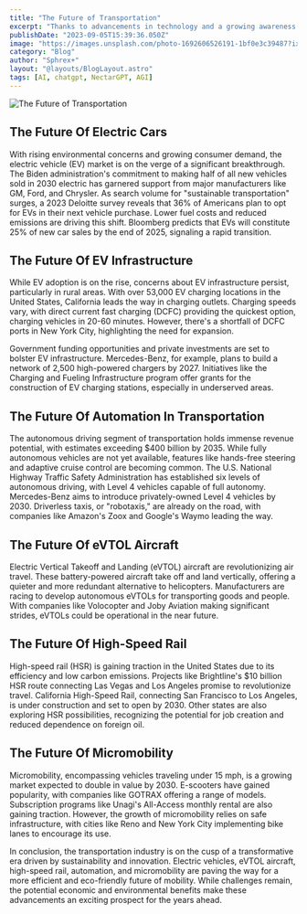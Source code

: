 ```yaml
---
title: "The Future of Transportation"
excerpt: "Thanks to advancements in technology and a growing awareness of the need for sustainable mobility, a transportation revolution is already underway"
publishDate: "2023-09-05T15:39:36.050Z"
image: "https://images.unsplash.com/photo-1692606526191-1bf0e3c39487?ixlib=rb-4.0.3&ixid=M3wxMjA3fDB8MHxwaG90by1wYWdlfHx8fGVufDB8fHx8fA%3D%3D&auto=format&fit=crop&w=1331&q=80"
category: "Blog"
author: "Sphrex+"
layout: "@layouts/BlogLayout.astro"
tags: [AI, chatgpt, NectarGPT, AGI]
---
```


<p><img src="https://images.unsplash.com/photo-1496065187959-7f07b8353c55?ixlib=rb-4.0.3&ixid=M3wxMjA3fDB8MHxwaG90by1wYWdlfHx8fGVufDB8fHx8fA%3D%3D&auto=format&fit=crop&w=1470&q=80" alt="The Future of Transportation" /></p>

<h2 id="the-future-of-electric-cars">The Future Of Electric Cars</h2>
<p>With rising environmental concerns and growing consumer demand, the electric vehicle (EV) market is on the verge of a significant breakthrough. The Biden administration&#39;s commitment to making half of all new vehicles sold in 2030 electric has garnered support from major manufacturers like GM, Ford, and Chrysler. As search volume for &quot;sustainable transportation&quot; surges, a 2023 Deloitte survey reveals that 36% of Americans plan to opt for EVs in their next vehicle purchase. Lower fuel costs and reduced emissions are driving this shift. Bloomberg predicts that EVs will constitute 25% of new car sales by the end of 2025, signaling a rapid transition.</p>
<h2 id="the-future-of-ev-infrastructure">The Future Of EV Infrastructure</h2>
<p>While EV adoption is on the rise, concerns about EV infrastructure persist, particularly in rural areas. With over 53,000 EV charging locations in the United States, California leads the way in charging outlets. Charging speeds vary, with direct current fast charging (DCFC) providing the quickest option, charging vehicles in 20-60 minutes. However, there&#39;s a shortfall of DCFC ports in New York City, highlighting the need for expansion.</p>
<p>Government funding opportunities and private investments are set to bolster EV infrastructure. Mercedes-Benz, for example, plans to build a network of 2,500 high-powered chargers by 2027. Initiatives like the Charging and Fueling Infrastructure program offer grants for the construction of EV charging stations, especially in underserved areas.</p>
<h2 id="the-future-of-automation-in-transportation">The Future Of Automation In Transportation</h2>
<p>The autonomous driving segment of transportation holds immense revenue potential, with estimates exceeding $400 billion by 2035. While fully autonomous vehicles are not yet available, features like hands-free steering and adaptive cruise control are becoming common. The U.S. National Highway Traffic Safety Administration has established six levels of autonomous driving, with Level 4 vehicles capable of full autonomy. Mercedes-Benz aims to introduce privately-owned Level 4 vehicles by 2030. Driverless taxis, or &quot;robotaxis,&quot; are already on the road, with companies like Amazon&#39;s Zoox and Google&#39;s Waymo leading the way.</p>
<h2 id="the-future-of-evtol-aircraft">The Future Of eVTOL Aircraft</h2>
<p>Electric Vertical Takeoff and Landing (eVTOL) aircraft are revolutionizing air travel. These battery-powered aircraft take off and land vertically, offering a quieter and more redundant alternative to helicopters. Manufacturers are racing to develop autonomous eVTOLs for transporting goods and people. With companies like Volocopter and Joby Aviation making significant strides, eVTOLs could be operational in the near future.</p>
<h2 id="the-future-of-high-speed-rail">The Future Of High-Speed Rail</h2>
<p>High-speed rail (HSR) is gaining traction in the United States due to its efficiency and low carbon emissions. Projects like Brightline&#39;s $10 billion HSR route connecting Las Vegas and Los Angeles promise to revolutionize travel. California High-Speed Rail, connecting San Francisco to Los Angeles, is under construction and set to open by 2030. Other states are also exploring HSR possibilities, recognizing the potential for job creation and reduced dependence on foreign oil.</p>
<h2 id="the-future-of-micromobility">The Future Of Micromobility</h2>
<p>Micromobility, encompassing vehicles traveling under 15 mph, is a growing market expected to double in value by 2030. E-scooters have gained popularity, with companies like GOTRAX offering a range of models. Subscription programs like Unagi&#39;s All-Access monthly rental are also gaining traction. However, the growth of micromobility relies on safe infrastructure, with cities like Reno and New York City implementing bike lanes to encourage its use.</p>
<p>In conclusion, the transportation industry is on the cusp of a transformative era driven by sustainability and innovation. Electric vehicles, eVTOL aircraft, high-speed rail, automation, and micromobility are paving the way for a more efficient and eco-friendly future of mobility. While challenges remain, the potential economic and environmental benefits make these advancements an exciting prospect for the years ahead.</p>